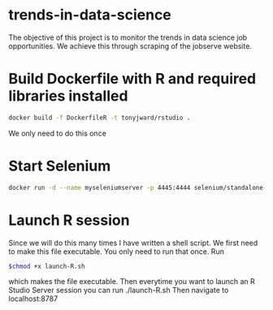 # trends-in-data-science
The objective of this project is to monitor the trends in data science job opportunities. We achieve this through scraping of the jobserve website. 

# Build Dockerfile with R and required libraries installed

```bash
docker build -f DockerfileR -t tonyjward/rstudio .
```

We only need to do this once

# Start Selenium

```bash
docker run -d --name myseleniumserver -p 4445:4444 selenium/standalone-firefox-debug:3.14
```

# Launch R session

Since we will do this many times I have written a shell script. We first need to make this file 
executable. You only need to run that once.
Run 

```bash
$chmod +x launch-R.sh 
```

which makes the file executable.
Then everytime you want to launch an R Studio Server session you can run ./launch-R.sh
Then navigate to localhost:8787


